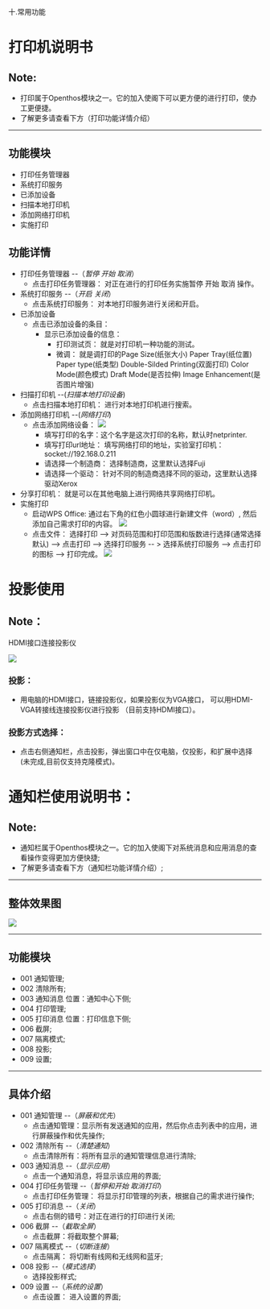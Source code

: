 十.常用功能  
# 打印机说明书

## Note:
  - 打印属于Openthos模块之一。它的加入使阁下可以更方便的进行打印，使办工更便捷。
  - 了解更多请查看下方（打印功能详情介绍）
***

## 功能模块

  - 打印任务管理器
  - 系统打印服务
  - 已添加设备
  - 扫描本地打印机
  - 添加网络打印机
  - 实施打印

## 功能详情

  - 打印任务管理器 --（*暂停 开始 取消*）
    - 点击打印任务管理器： 对正在进行的打印任务实施暂停 开始 取消 操作。
  - 系统打印服务 --（*开启 关闭*）
    - 点击系统打印服务： 对本地打印服务进行关闭和开启。
  - 已添加设备
    - 点击已添加设备的条目： 
      - 显示已添加设备的信息：
        - 打印测试页： 就是对打印机一种功能的测试。
        - 微调： 就是调打印的Page Size(纸张大小) Paper Tray(纸位置) Paper type(纸类型) Double-Silded Printing(双面打印)
                Color Mode(颜色模式) Draft Mode(是否拉伸) Image Enhancement(是否图片增强)
  - 扫描打印机 --(*扫描本地打印设备*)
    - 点击扫描本地打印机： 进行对本地打印机进行搜索。
  - 添加网络打印机 --(*网络打印*)
    - 点击添加网络设备：
![](https://github.com/openthos/systemui-analysis/blob/master/ImageView/add%20printer.png)
      - 填写打印的名字：这个名字是这次打印的名称，默认时netprinter.
      - 填写打印url地址： 填写网络打印的地址，实验室打印机：socket://192.168.0.211
      - 请选择一个制造商： 选择制造商，这里默认选择Fuji
      - 请选择一个驱动： 针对不同的制造商选择不同的驱动，这里默认选择驱动Xerox
  - 分享打印机： 就是可以在其他电脑上进行网络共享网络打印机。
  - 实施打印
      - 启动WPS Office: 通过右下角的红色小圆球进行新建文件（word）, 然后添加自己需求打印的内容。
![](https://github.com/openthos/systemui-analysis/blob/master/ImageView/create%20word.png)
      - 点击文件： 选择打印 --> 对页码范围和打印范围和版数进行选择(通常选择默认) --> 点击打印 
          --> 选择打印服务  -- > 选择系统打印服务  --> 点击打印的图标 --> 打印完成。
![](https://github.com/openthos/systemui-analysis/blob/master/ImageView/osprint.png)  

# 投影使用
## Note：  
  HDMI接口连接投影仪  

![](https://github.com/openthos/community-analysis/blob/master/pic/using-instractions-pic/qq.png)

### 投影：  
- 用电脑的HDMI接口，链接投影仪，如果投影仪为VGA接口， 可以用HDMI-VGA转接线连接投影仪进行投影 （目前支持HDMI接口）。

### 投影方式选择：  
- 点击右侧通知栏，点击投影，弹出窗口中在仅电脑，仅投影，和扩展中选择(未完成,目前仅支持克隆模式)。  

# 通知栏使用说明书：

## Note:
  - 通知栏属于Openthos模块之一。它的加入使阁下对系统消息和应用消息的查看操作变得更加方便快捷;  
  - 了解更多请查看下方（通知栏功能详情介绍）;  
  
***
## 整体效果图
 ![](https://github.com/openthos/systemui-analysis/blob/master/ImageView/notification.png)
 
***
## 功能模块
  - 001 通知管理;
  - 002 清除所有;
  - 003 通知消息 位置：通知中心下侧;
  - 004 打印管理;
  - 005 打印消息 位置：打印信息下侧;
  - 006 截屏;
  - 007 隔离模式;
  - 008 投影;
  - 009 设置;

***

## 具体介绍  
  - 001 通知管理 --（*屏蔽和优先*）
    - 点击通知管理：显示所有发送通知的应用，然后你点击列表中的应用，进行屏蔽操作和优先操作;
  - 002 清除所有 --（*清楚通知*）
    - 点击清除所有：将所有显示的通知管理信息进行清除;
  - 003 通知消息 --（*显示应用*）
    - 点击一个通知消息，将显示该应用的界面;
  - 004 打印任务管理 --（*暂停和开始 取消打印*）
    - 点击打印任务管理： 将显示打印管理的列表，根据自己的需求进行操作;
  - 005 打印消息 --（*关闭*）
    - 点击右侧的错号：对正在进行的打印进行关闭;
  - 006 截屏 --（*截取全屏*）
    - 点击截屏：将截取整个屏幕;
  - 007 隔离模式  --（*切断连接*）
    - 点击隔离： 将切断有线网和无线网和蓝牙;
  - 008 投影 --（*模式选择*）
    - 选择投影样式;
  - 009 设置 --（*系统的设置*）
    - 点击设置： 进入设置的界面;
